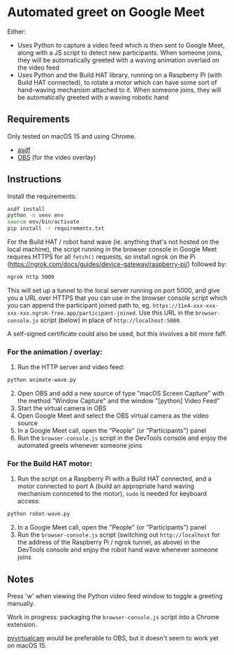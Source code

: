 # Automated greet on Google Meet

Either:

* Uses Python to capture a video feed which is then sent to Google Meet, along with a JS script to detect new participants. When someone joins, they will be automatically greeted with a waving animation overlaid on the video feed
* Uses Python and the Build HAT library, running on a Raspberry Pi (with Build HAT connected), to rotate a motor which can have some sort of hand-waving mechanism attached to it. When someone joins, they will be automatically greeted with a waving robotic hand

## Requirements

Only tested on macOS 15 and using Chrome.

* [asdf](https://asdf-vm.com/)
* [OBS](https://obsproject.com/) (for the video overlay)

## Instructions

Install the requirements:

```bash
asdf install
python -m venv env
source env/bin/activate
pip install -r requirements.txt
```

For the Build HAT / robot hand wave (ie. anything that's not hosted on the local machine), the script running in the browser console in Google Meet requires HTTPS for all `fetch()` requests, so install ngrok on the Pi (https://ngrok.com/docs/guides/device-gateway/raspberry-pi/) followed by:

```bash
ngrok http 5000
```

This will set up a tunnel to the local server running on port 5000, and give you a URL over HTTPS that you can use in the browser console script which you can append the participant joined path to, eg. `https://11e4-xxx-xxx-xxx-xxx.ngrok-free.app/participant-joined`. Use this URL in the `browser-console.js` script (below) in place of `http://localhost:5000`.

A self-signed certificate could also be used, but this involves a bit more faff.

### For the animation / overlay:

1. Run the HTTP server and video feed:
```bash
python animate-wave.py
```
2. Open OBS and add a new source of type "macOS Screen Capture" with the method "Window Capture" and the window "[python] Video Feed"
3. Start the virtual camera in OBS
4. Open Google Meet and select the OBS virtual camera as the video source
5. In a Google Meet call, open the "People" (or "Participants") panel
6. Run the `browser-console.js` script in the DevTools console and enjoy the automated greets whenever someone joins

### For the Build HAT motor:

1. Run the script on a Raspberry Pi with a Build HAT connected, and a motor connected to port A (build an appropriate hand waving mechanism connceted to the motor), `sudo` is needed for keyboard access:
```bash
python robot-wave.py
```
2. In a Google Meet call, open the "People" (or "Participants") panel
3. Run the `browser-console.js` script (switching out `http://localhost` for the address of the Raspberry Pi / ngrok tunnel, as above) in the DevTools console and enjoy the robot hand wave whenever someone joins

## Notes

Press 'w' when viewing the Python video feed window to toggle a greeting manually.

Work in progress: packaging the `browser-console.js` script into a Chrome extension.

[pyvirtualcam](https://pypi.org/project/pyvirtualcam/) would be preferable to OBS, but it doesn't seem to work yet on macOS 15.
